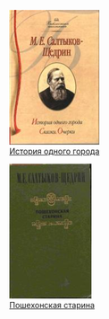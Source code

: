 ![](История%20одного%20города.jpg)  
[История одного города](История%20одного%20города)

![](Пошехонская%20старина.jpg)  
[Пошехонская старина](Пошехонская%20старина)

